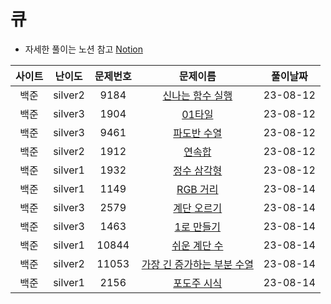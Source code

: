 # 큐

- 자세한 풀이는 노션 참고
[Notion](https://xxjo053.notion.site/xxjo053/de21b1d40087438b9126682f6bc5f8ba)

| 사이트 |   난이도   | 문제번호  |                                        문제이름                                         |   풀이날짜   |
|:---:|:-------:|:-----:|:-----------------------------------------------------------------------------------:|:--------:|
| 백준  | silver2 | 9184  |    <a href="https://www.acmicpc.net/problem/9184" target="_blank">신나는 함수 실행</a>     | 23-08-12 |
| 백준  | silver3 | 1904  |       <a href="https://www.acmicpc.net/problem/1904" target="_blank">01타일</a>       | 23-08-12 |
| 백준  | silver3 | 9461  |      <a href="https://www.acmicpc.net/problem/9461" target="_blank">파도반 수열</a>      | 23-08-12 |
| 백준  | silver2 | 1912  |       <a href="https://www.acmicpc.net/problem/1912" target="_blank">연속합</a>        | 23-08-12 |
| 백준  | silver1 | 1932  |      <a href="https://www.acmicpc.net/problem/1932" target="_blank">정수 삼각형</a>      | 23-08-12 |
| 백준  | silver1 | 1149  |      <a href="https://www.acmicpc.net/problem/1149" target="_blank">RGB 거리</a>      | 23-08-14 |
| 백준  | silver3 | 2579  |      <a href="https://www.acmicpc.net/problem/2579" target="_blank">계단 오르기</a>      | 23-08-14 |
| 백준  | silver3 | 1463  |      <a href="https://www.acmicpc.net/problem/1463" target="_blank">1로 만들기</a>      | 23-08-14 |
| 백준  | silver1 | 10844 |     <a href="https://www.acmicpc.net/problem/10844" target="_blank">쉬운 계단 수</a>     | 23-08-14 |
| 백준  | silver2 | 11053 | <a href="https://www.acmicpc.net/problem/11053" target="_blank">가장 긴 증가하는 부분 수열</a> | 23-08-14 |
| 백준  | silver1 | 2156  |      <a href="https://www.acmicpc.net/problem/2156" target="_blank">포도주 시식</a>      | 23-08-14 |
